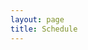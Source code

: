 ```yaml
---
layout: page
title: Schedule
---
```



<!-- Calendly inline widget begin -->
<div class="calendly-inline-widget" data-url="https://calendly.com/jesse_wolcott?primary_color=727272" style="min-width:320px;height:630px;"></div>
<script type="text/javascript" src="https://assets.calendly.com/assets/external/widget.js" async></script>
<!-- Calendly inline widget end -->